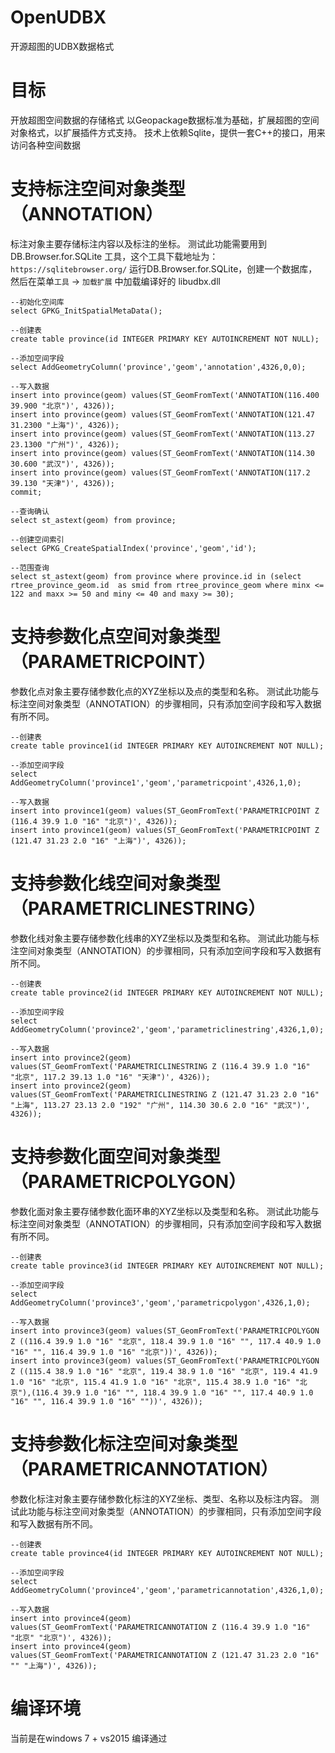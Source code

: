 # OpenUDBX
开源超图的UDBX数据格式

# 目标
开放超图空间数据的存储格式
以Geopackage数据标准为基础，扩展超图的空间对象格式，以扩展插件方式支持。
技术上依赖Sqlite，提供一套C++的接口，用来访问各种空间数据

# 支持标注空间对象类型（ANNOTATION）
标注对象主要存储标注内容以及标注的坐标。
测试此功能需要用到 DB.Browser.for.SQLite 工具，这个工具下载地址为：``https://sqlitebrowser.org/``
运行DB.Browser.for.SQLite，创建一个数据库，然后在菜单``工具`` -> ``加载扩展`` 中加载编译好的 libudbx.dll

```
--初始化空间库
select GPKG_InitSpatialMetaData();

--创建表
create table province(id INTEGER PRIMARY KEY AUTOINCREMENT NOT NULL);

--添加空间字段
select AddGeometryColumn('province','geom','annotation',4326,0,0);

--写入数据
insert into province(geom) values(ST_GeomFromText('ANNOTATION(116.400 39.900 "北京")', 4326));
insert into province(geom) values(ST_GeomFromText('ANNOTATION(121.47 31.2300 "上海")', 4326));
insert into province(geom) values(ST_GeomFromText('ANNOTATION(113.27 23.1300 "广州")', 4326));
insert into province(geom) values(ST_GeomFromText('ANNOTATION(114.30 30.600 "武汉")', 4326));
insert into province(geom) values(ST_GeomFromText('ANNOTATION(117.2 39.130 "天津")', 4326));
commit;

--查询确认
select st_astext(geom) from province;

--创建空间索引
select GPKG_CreateSpatialIndex('province','geom','id');
	
--范围查询
select st_astext(geom) from province where province.id in (select rtree_province_geom.id  as smid from rtree_province_geom where minx <= 122 and maxx >= 50 and miny <= 40 and maxy >= 30);

```

# 支持参数化点空间对象类型（PARAMETRICPOINT）
参数化点对象主要存储参数化点的XYZ坐标以及点的类型和名称。
测试此功能与标注空间对象类型（ANNOTATION）的步骤相同，只有添加空间字段和写入数据有所不同。

```
--创建表
create table province1(id INTEGER PRIMARY KEY AUTOINCREMENT NOT NULL);

--添加空间字段
select AddGeometryColumn('province1','geom','parametricpoint',4326,1,0);

--写入数据
insert into province1(geom) values(ST_GeomFromText('PARAMETRICPOINT Z (116.4 39.9 1.0 "16" "北京")', 4326));
insert into province1(geom) values(ST_GeomFromText('PARAMETRICPOINT Z (121.47 31.23 2.0 "16" "上海")', 4326));

```

# 支持参数化线空间对象类型（PARAMETRICLINESTRING）
参数化线对象主要存储参数化线串的XYZ坐标以及类型和名称。
测试此功能与标注空间对象类型（ANNOTATION）的步骤相同，只有添加空间字段和写入数据有所不同。

```
--创建表
create table province2(id INTEGER PRIMARY KEY AUTOINCREMENT NOT NULL);

--添加空间字段
select AddGeometryColumn('province2','geom','parametriclinestring',4326,1,0);

--写入数据
insert into province2(geom) values(ST_GeomFromText('PARAMETRICLINESTRING Z (116.4 39.9 1.0 "16" "北京", 117.2 39.13 1.0 "16" "天津")', 4326));
insert into province2(geom) values(ST_GeomFromText('PARAMETRICLINESTRING Z (121.47 31.23 2.0 "16" "上海", 113.27 23.13 2.0 "192" "广州", 114.30 30.6 2.0 "16" "武汉")', 4326));

```

# 支持参数化面空间对象类型（PARAMETRICPOLYGON）
参数化面对象主要存储参数化面环串的XYZ坐标以及类型和名称。
测试此功能与标注空间对象类型（ANNOTATION）的步骤相同，只有添加空间字段和写入数据有所不同。

```
--创建表
create table province3(id INTEGER PRIMARY KEY AUTOINCREMENT NOT NULL);

--添加空间字段
select AddGeometryColumn('province3','geom','parametricpolygon',4326,1,0);

--写入数据
insert into province3(geom) values(ST_GeomFromText('PARAMETRICPOLYGON Z ((116.4 39.9 1.0 "16" "北京", 118.4 39.9 1.0 "16" "", 117.4 40.9 1.0 "16" "", 116.4 39.9 1.0 "16" "北京"))', 4326));
insert into province3(geom) values(ST_GeomFromText('PARAMETRICPOLYGON Z ((115.4 38.9 1.0 "16" "北京", 119.4 38.9 1.0 "16" "北京", 119.4 41.9 1.0 "16" "北京", 115.4 41.9 1.0 "16" "北京", 115.4 38.9 1.0 "16" "北京"),(116.4 39.9 1.0 "16" "", 118.4 39.9 1.0 "16" "", 117.4 40.9 1.0 "16" "", 116.4 39.9 1.0 "16" ""))', 4326));

```

# 支持参数化标注空间对象类型（PARAMETRICANNOTATION）
参数化标注对象主要存储参数化标注的XYZ坐标、类型、名称以及标注内容。
测试此功能与标注空间对象类型（ANNOTATION）的步骤相同，只有添加空间字段和写入数据有所不同。

```
--创建表
create table province4(id INTEGER PRIMARY KEY AUTOINCREMENT NOT NULL);

--添加空间字段
select AddGeometryColumn('province4','geom','parametricannotation',4326,1,0);

--写入数据
insert into province4(geom) values(ST_GeomFromText('PARAMETRICANNOTATION Z (116.4 39.9 1.0 "16" "北京" "北京")', 4326));
insert into province4(geom) values(ST_GeomFromText('PARAMETRICANNOTATION Z (121.47 31.23 2.0 "16" "" "上海")', 4326));

```

# 编译环境

当前是在windows 7 + vs2015 编译通过